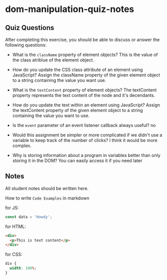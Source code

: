 # dom-manipulation-quiz-notes

## Quiz Questions

After completing this exercise, you should be able to discuss or answer the following questions:

- What is the `className` property of element objects?
  This is the value of the class atriblue of the element object.

- How do you update the CSS class attribute of an element using JavaScript?
  Assign the className property of the given element object to a string containing the value you want use.

- What is the `textContent` property of element objects?
  The textContent property represents the text content of the node and it's decendants.

- How do you update the text within an element using JavaScript?
  Assign the textContent property of the given element object to a string containing the value you want to use.

- Is the `event` parameter of an event listener callback always useful?
  no

- Would this assignment be simpler or more complicated if we didn't use a variable to keep track of the number of clicks?
  I think it would be more complex.

- Why is storing information about a program in variables better than only storing it in the DOM?
  You can easily access it if you need later

## Notes

All student notes should be written here.

How to write `Code Examples` in markdown

for JS:

```javascript
const data = 'Howdy';
```

for HTML:

```html
<div>
  <p>This is text content</p>
</div>
```

for CSS:

```css
div {
  width: 100%;
}
```
